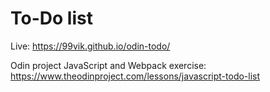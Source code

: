 # To-Do list

Live: https://99vik.github.io/odin-todo/

Odin project JavaScript and Webpack exercise: https://www.theodinproject.com/lessons/javascript-todo-list
